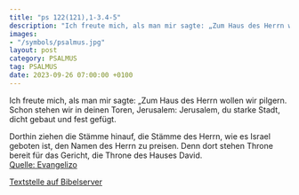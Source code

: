 ```yaml
---
title: "ps 122(121),1-3.4-5"
description: "Ich freute mich, als man mir sagte: „Zum Haus des Herrn wollen wir pilgern. Schon stehen wir in deinen Toren, Jerusalem: Jerusalem, du starke Stadt, dicht gebaut und fest gefügt.  Dorthin ziehen die Stämme hinauf, die Stämme des Herrn, wie es Israel geboten ist, den Namen des...."
images:
- "/symbols/psalmus.jpg"
layout: post
category: PSALMUS
tag: PSALMUS
date: 2023-09-26 07:00:00 +0100
---
```

Ich freute mich, als man mir sagte:
„Zum Haus des Herrn wollen wir pilgern.
Schon stehen wir in deinen Toren, Jerusalem:
Jerusalem, du starke Stadt,
dicht gebaut und fest gefügt.

Dorthin ziehen die Stämme hinauf, die Stämme des Herrn,
wie es Israel geboten ist,
den Namen des Herrn zu preisen.<!--more-->
Denn dort stehen Throne bereit für das Gericht,
die Throne des Hauses David.<br>
[Quelle: Evangelizo](https://evangeliumtagfuertag.org/DE/gospel)

[Textstelle auf Bibelserver](https://www.bibleserver.com/EU/ps122(121),1-3.4-5)
